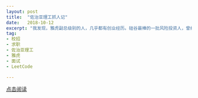 ```yaml
---
layout: post
title:  "佐治亚理工抓人记"
date:   2018-10-12
excerpt: "我发现，雅虎副总级别的人，几乎都有创业经历。硅谷最棒的一批风险投资人，曾经也都是创业者。虽然创业可能太过艰辛，但做一个小项目，总是可以承受的。"
tag:
- 校招
- 求职
- 佐治亚理工
- 雅虎
- 面试
- LeetCode

---
```


<a href="https://zhuanlan.zhihu.com/p/46307367" target="_blank">点击阅读</a>